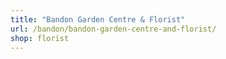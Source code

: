 ```yaml
---
title: "Bandon Garden Centre & Florist"
url: /bandon/bandon-garden-centre-and-florist/
shop: florist
---
```

